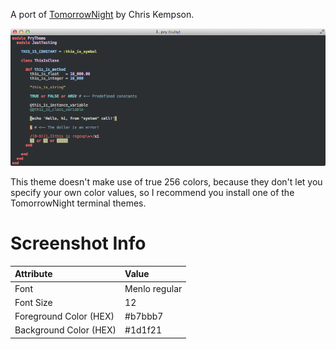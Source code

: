 A port of [TomorrowNight](https://github.com/chriskempson/tomorrow-theme) by Chris Kempson.

![Screenshot](./screenshot.png)

This theme doesn't make use of true 256 colors, because they don't let you specify your own color values, so I recommend you install one of the TomorrowNight terminal themes.

# Screenshot Info

| Attribute              | Value
|:-----------------------|:---------------
| Font                   | Menlo regular
| Font Size              | 12
| Foreground Color (HEX) | #b7bbb7
| Background Color (HEX) | #1d1f21
